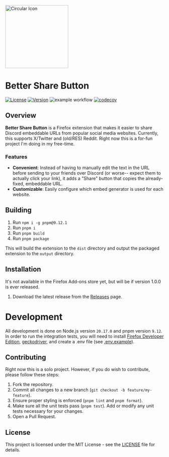 ﻿<img src="https://raw.githubusercontent.com/joepietrzyk/better-share-button/main/assets/circular-icon.svg" alt="Circular Icon" width="200" height="200"/>

# Better Share Button

[![License](https://img.shields.io/github/license/joepietrzyk/better-share-button)](./LICENSE)
[![Version](https://img.shields.io/github/package-json/v/joepietrzyk/better-share-button)](./package.json)
![example workflow](https://github.com/joepietrzyk/better-share-button/actions/workflows/ci.yml/badge.svg)
[![codecov](https://codecov.io/github/joepietrzyk/better-share-button/graph/badge.svg?token=MN3ZFJDRXB)](https://codecov.io/github/joepietrzyk/better-share-button)

## Overview

**Better Share Button** is a Firefox extension that makes it easier to share Discord embeddable URLs from popular social media websites. Currently, this supports X/Twitter and (old/RES) Reddit. Right now this is a for-fun project I'm doing in my free-time.

### Features

- **Convenient**: Instead of having to manually edit the text in the URL before sending to your friends over Discord (or worse-- expect them to actually click your link), it adds a "Share" button that copies the already-fixed, embeddable URL.
- **Customizable**: Easily configure which embed generator is used for each website.

## Building

1. Run `npm i -g pnpm@9.12.1`
2. Run `pnpm i`
3. Run `pnpm build`
4. Run `pnpm package`

This will build the extension to the `dist` directory and output the packaged extension to the `output` directory.

## Installation

It's not available in the Firefox Add-ons store yet, but will be if version 1.0.0 is ever released.

1. Download the latest release from the [Releases](https://github.com/joepietrzyk/better-share-button/releases) page.

# Development

All development is done on Node.js version `20.17.0` and pnpm version `9.12`. In order to run the integration tests, you will need to install
[Firefox Developer Edition](https://www.mozilla.org/en-US/firefox/developer/), [geckodriver](https://github.com/mozilla/geckodriver/releases/tag/v0.35.0), and create a .env file (see [.env.example](./.env.example)).

## Contributing

Right now this is a solo project. However, if you do wish to contribute, please follow these steps:

1. Fork the repository.
2. Commit all changes to a new branch (`git checkout -b feature/my-feature`).
3. Ensure proper styling is enforced (`pnpm lint` and `pnpm format`).
4. Make sure all the unit tests pass (`pnpm test`). Add or modify any unit tests necessary for your changes.
5. Open a Pull Request.

## License

This project is licensed under the MIT License - see the [LICENSE](./LICENSE) file for details.
